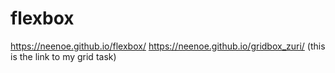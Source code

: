 # flexbox
https://neenoe.github.io/flexbox/
https://neenoe.github.io/gridbox_zuri/ (this is the link to my grid task)
